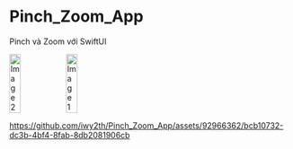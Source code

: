 # Pinch_Zoom_App
Pinch và Zoom với SwiftUI
<div style="display: flex;">
  <img src="https://github.com/iwy2th/Pinch_Zoom_App/assets/92966362/bb85a025-7df5-4b2c-85cb-c938f8a96064" alt="Image 2" style="width: 20%;" />
  <img src="https://github.com/iwy2th/Pinch_Zoom_App/assets/92966362/31578673-3ab8-44f6-850d-3cd299bf4894" alt="Image 1" style="width: 20%;" />
<!--   <video src="https://github.com/iwy2th/Pinch_Zoom_App/assets/92966362/bcb10732-dc3b-4bf4-8fab-8db2081906cb
" alt="Video" style="width: 20%;" controls>
  </video> -->
</div>

https://github.com/iwy2th/Pinch_Zoom_App/assets/92966362/bcb10732-dc3b-4bf4-8fab-8db2081906cb
